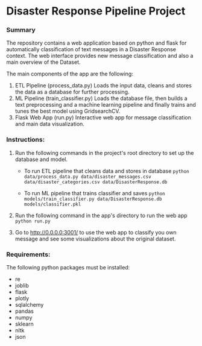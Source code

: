 # Disaster Response Pipeline Project
### Summary
The repository contains a web application based on python and flask for automatically classification of text messages in a Disaster Response context. 
The web interface provides new message classification and also a main overview of the Dataset.

The main components of the app are the following:
1) ETL Pipeline (process_data.py) Loads the input data, cleans and stores the data as a database for further processing.
2) ML Pipeline (train_classifier.py) Loads the database file, then builds a text preprocessing and a machine learning pipeline and finally
trains and tunes the best model using GridsearchCV.
3) Flask Web App (run.py) Interactive web app for message classification and main data visualization.

### Instructions: 

1. Run the following commands in the project's root directory to set up the database and model.

    - To run ETL pipeline that cleans data and stores in database
        `python data/process_data.py data/disaster_messages.csv data/disaster_categories.csv data/DisasterResponse.db`

    - To run ML pipeline that trains classifier and saves
        `python models/train_classifier.py data/DisasterResponse.db models/classifier.pkl`
      

2. Run the following command in the app's directory to run the web app
    `python run.py`

3. Go to http://0.0.0.0:3001/ to use the web app to classify you own message and see some visualizations about the original dataset.


### Requirements:
The following python packages must be installed: 
* re
* joblib
* flask
* plotly
* sqlalchemy
* pandas
* numpy
* sklearn
* nltk
* json

